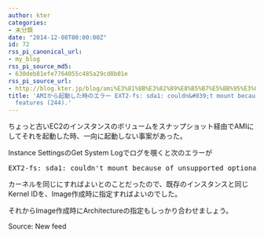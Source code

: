 ```yaml
---
author: kter
categories:
- 未分類
date: "2014-12-08T00:00:00Z"
id: 72
rss_pi_canonical_url:
- my_blog
rss_pi_source_md5:
- 630deb81efe7764055c485a29cd8b01e
rss_pi_source_url:
- http://blog.kter.jp/blog/ami%E3%81%8B%E3%82%89%E8%B5%B7%E5%8B%95%E3%81%97%E3%81%9F%E6%99%82%E3%81%AE%E3%82%A8%E3%83%A9%E3%83%BC-ext2-fs-sda1-couldnt-mount-because-of-unsupported-optional-features-244/
title: 'AMIから起動した時のエラー EXT2-fs: sda1: couldn&#039;t mount because of unsupported optional
  features (244).'
---
```

ちょっと古いEC2のインスタンスのボリュームをスナップショット経由でAMIにしてそれを起動した時、一向に起動しない事案があった。

Instance SettingsのGet System Logでログを覗くと次のエラーが

<pre class="lang:default decode:true ">EXT2-fs: sda1: couldn't mount because of unsupported optional features (244).</pre></p> 

カーネルを同じにすればよいとのことだったので、既存のインスタンスと同じKernel IDを、Image作成時に指定すればよいのでした。
  
それからImage作成時にArchitectureの指定もしっかり合わせましょう。

Source: New feed